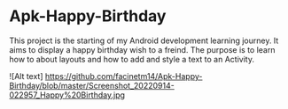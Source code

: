 # Apk-Happy-Birthday
This project is the starting of my Android development learning journey. It aims to display a happy birthday wish to a freind. The purpose is to learn how to about layouts and  how to add  and style a text to  an Activity.

![Alt text] https://github.com/facinetm14/Apk-Happy-Birthday/blob/master/Screenshot_20220914-022957_Happy%20Birthday.jpg
